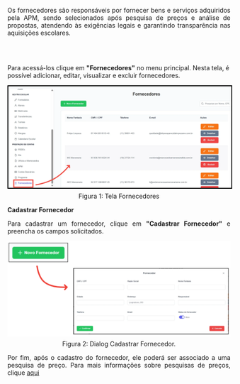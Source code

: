 <p align="justify">
Os fornecedores são responsáveis por fornecer bens e serviços adquiridos pela APM, sendo selecionados após pesquisa de preços e análise de propostas, atendendo às exigências legais e garantindo transparência nas aquisições escolares.

<br><br>

Para acessá-los clique em <strong>"Fornecedores"</strong> no menu principal. Nesta tela, é possível adicionar, editar, visualizar e excluir fornecedores.
</p>


<figure style="margin: 0.5em 0;">
    <img src="../img/pc/fornecedores/TelaInicial.png" style="border: 2px solid black;">
    <figcaption style="margin-top: 0.3em; text-align: center;">Figura 1: Tela Fornecedores</figcaption>
</figure>


**Cadastrar Fornecedor**
<p align="justify">
Para cadastrar um fornecedor, clique em <strong>"Cadastrar Fornecedor"</strong> e preencha os campos solicitados.
</p>

<figure style="margin: 0.5em 0;">
    <img src="../img/pc/fornecedores/CadastrarFornecedor.png">
    <figcaption style="margin-top: 0.3em; text-align: center;">Figura 2: Dialog Cadastrar Fornecedor.</figcaption>
</figure>

<p align="justify">
Por fim, após o cadastro do fornecedor, ele poderá ser associado a uma pesquisa de preço. Para mais informações sobre pesquisas de preços, clique <a href="/prestacao-contas/PDDE/pesquisa-preco/realizarPesquisa/">aqui</a>
</p>
